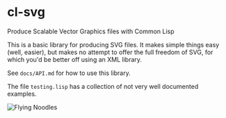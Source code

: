 # cl-svg
Produce Scalable Vector Graphics files with Common Lisp


This is a basic library for producing SVG files. It makes
simple things easy (well, easier), but makes no attempt
to offer the full freedom of SVG, for which you'd be better
off using an XML library.

See `docs/API.md` for how to use this library.

The file `testing.lisp` has a collection of not very well
documented examples.

![Flying Noodles](https://github.com/wmannis/cl-svg/blob/master/docs/teenyroots.png)
